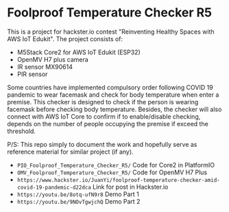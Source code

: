 # Foolproof Temperature Checker R5
This is a project for hackster.io contest "Reinventing Healthy Spaces with AWS IoT Edukit". The project consists of:
* M5Stack Core2 for AWS IoT Edukit (ESP32)
* OpenMV H7 plus camera
* IR sensor MX90614
* PIR sensor

Some countries have implemented compulsory order following COVID 19 pandemic to wear facemask and check for body temperature when enter a premise. This checker is designed to check if the person is wearing facemask before checking body temperature. Besides, the checker will also connect with AWS IoT Core to confirm if to enable/disable checking, depends on the number of people occupying the premise if exceed the threshold.

P/S: This repo simply to document the work and hopefully serve as reference material for similar project (if any).

* ```PIO_Foolproof_Temperature_Checker_R5/``` Code for Core2 in PlatformIO
* ```OMV_Foolproof_Temperature_Checker_R5/``` Code for OpenMV H7 Plus
* ```https://www.hackster.io/JuanYi/foolproof-temperature-checker-amid-covid-19-pandemic-d22dca``` Link for post in Hackster.io
* ```https://youtu.be/8otq-ufN9r8``` Demo Part 1
* ```https://youtu.be/9NOvTgwjchQ``` Demo Part 2
